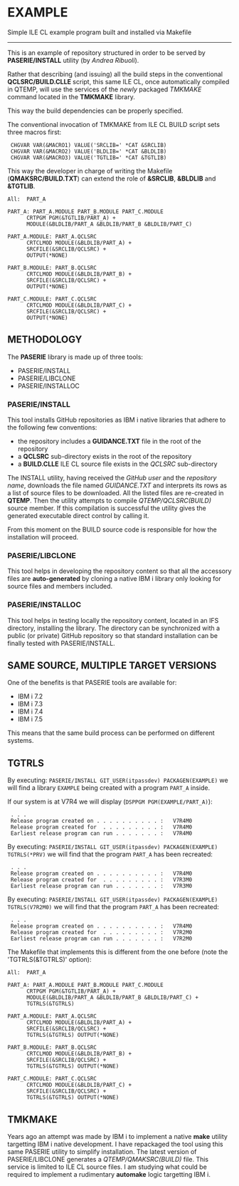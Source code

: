 # EXAMPLE
Simple ILE CL example program built and installed via Makefile

-----

This is an example of repository structured in order to be served by **PASERIE/INSTALL** utility (by *Andrea Ribuoli*).

Rather that describing (and issuing) all the build steps in the conventional **QCLSRC/BUILD.CLLE** script, this same ILE CL, once automatically compiled in QTEMP, will use the services of the *newly* packaged *TMKMAKE* command located in the **TMKMAKE** library. 

This way the build dependencies can be properly specified.

The conventional invocation of TMKMAKE from ILE CL BUILD script sets three macros first:

```
 CHGVAR VAR(&MACRO1) VALUE('SRCLIB=' *CAT &SRCLIB)
 CHGVAR VAR(&MACRO2) VALUE('BLDLIB=' *CAT &BLDLIB)
 CHGVAR VAR(&MACRO3) VALUE('TGTLIB=' *CAT &TGTLIB)
``` 

This way the developer in charge of writing the Makefile (**QMAKSRC/BUILD.TXT**) can extend the role of **&SRCLIB**, **&BLDLIB** and **&TGTLIB**.


```
All:  PART_A 

PART_A: PART_A.MODULE PART_B.MODULE PART_C.MODULE
      CRTPGM PGM(&TGTLIB/PART_A) +
      MODULE(&BLDLIB/PART_A &BLDLIB/PART_B &BLDLIB/PART_C)      

PART_A.MODULE: PART_A.QCLSRC
      CRTCLMOD MODULE(&BLDLIB/PART_A) +
      SRCFILE(&SRCLIB/QCLSRC) +
      OUTPUT(*NONE)

PART_B.MODULE: PART_B.QCLSRC
      CRTCLMOD MODULE(&BLDLIB/PART_B) +
      SRCFILE(&SRCLIB/QCLSRC) +
      OUTPUT(*NONE)

PART_C.MODULE: PART_C.QCLSRC
      CRTCLMOD MODULE(&BLDLIB/PART_C) +
      SRCFILE(&SRCLIB/QCLSRC) +
      OUTPUT(*NONE)

```

## METHODOLOGY

The **PASERIE** library is made up of three tools:

* PASERIE/INSTALL
* PASERIE/LIBCLONE
* PASERIE/INSTALLOC


### PASERIE/INSTALL

This tool installs GitHub repositories as IBM i native libraries that adhere to the following few conventions:

* the repository includes a **GUIDANCE.TXT** file in the root of the repository
* a **QCLSRC** sub\-directory exists in the root of the repository
* a **BUILD.CLLE** ILE CL source file exists in the *QCLSRC* sub\-directory

The INSTALL utility, having received the *GitHub user* and the *repository name*, downloads the file named *GUIDANCE.TXT* and interprets its rows as a list of source files to be downloaded.
All the listed files are re\-created in **QTEMP**.
Then the utility attempts to compile *QTEMP/QCLSRC(BUILD)* source member.
If this compilation is successful the utility gives the generated executable direct control by calling it. 
 
From this moment on the BUILD source code is responsible for how the installation will proceed.  


### PASERIE/LIBCLONE

This tool helps in developing the repository content so that all the accessory files are **auto\-generated**
by cloning a native IBM i library only looking for source files and members included.


### PASERIE/INSTALLOC

This tool helps in testing locally the repository content, located in an IFS directory, installing the 
library. The directory can be synchronized with a public (or private) GitHub repository so that standard
installation can be finally tested with PASERIE/INSTALL.


## SAME SOURCE, MULTIPLE TARGET VERSIONS

One of the benefits is that PASERIE tools are available for:

* IBM i 7.2
* IBM i 7.3
* IBM i 7.4 
* IBM i 7.5

This means that the same build process can be performed on different systems.

## TGTRLS

By executing: `PASERIE/INSTALL GIT_USER(itpassdev) PACKAGEN(EXAMPLE)` we will find a library `EXAMPLE`
being created with a program `PART_A` inside.

If our system is at V7R4 we will display (`DSPPGM PGM(EXAMPLE/PART_A)`):

```
 . . .
 Release program created on . . . . . . . . . . :   V7R4M0 
 Release program created for  . . . . . . . . . :   V7R4M0 
 Earliest release program can run . . . . . . . :   V7R4M0 
```

By executing: `PASERIE/INSTALL GIT_USER(itpassdev) PACKAGEN(EXAMPLE) TGTRLS(*PRV)` we will find that the program `PART_A` has been recreated:

```
 . . .
 Release program created on . . . . . . . . . . :   V7R4M0 
 Release program created for  . . . . . . . . . :   V7R3M0 
 Earliest release program can run . . . . . . . :   V7R3M0 
```

By executing: `PASERIE/INSTALL GIT_USER(itpassdev) PACKAGEN(EXAMPLE) TGTRLS(V7R2M0)` we will find that the program `PART_A` has been recreated:

```
 . . .
 Release program created on . . . . . . . . . . :   V7R4M0 
 Release program created for  . . . . . . . . . :   V7R2M0 
 Earliest release program can run . . . . . . . :   V7R2M0 
```

The Makefile that implements this is different from the one before (note the 'TGTRLS(&TGTRLS)' option):

```
All:  PART_A 

PART_A: PART_A.MODULE PART_B.MODULE PART_C.MODULE
      CRTPGM PGM(&TGTLIB/PART_A) +
      MODULE(&BLDLIB/PART_A &BLDLIB/PART_B &BLDLIB/PART_C) +
      TGTRLS(&TGTRLS) 

PART_A.MODULE: PART_A.QCLSRC
      CRTCLMOD MODULE(&BLDLIB/PART_A) +
      SRCFILE(&SRCLIB/QCLSRC) +
      TGTRLS(&TGTRLS) OUTPUT(*NONE)

PART_B.MODULE: PART_B.QCLSRC
      CRTCLMOD MODULE(&BLDLIB/PART_B) +
      SRCFILE(&SRCLIB/QCLSRC) +
      TGTRLS(&TGTRLS) OUTPUT(*NONE)

PART_C.MODULE: PART_C.QCLSRC
      CRTCLMOD MODULE(&BLDLIB/PART_C) +
      SRCFILE(&SRCLIB/QCLSRC) +
      TGTRLS(&TGTRLS) OUTPUT(*NONE)
```

## TMKMAKE

Years ago an attempt was made by IBM i to implement a native **make** utility targetting IBM i native development.
I have repackaged the tool using this same PASERIE utility to simplify installation.
The latest version of PASERIE/LIBCLONE generates a *QTEMP/QMAKSRC(BUILD)* file.
This service is limited to ILE CL source files. I am studying what could be required to implement a rudimentary
**automake** logic targetting IBM i. 


